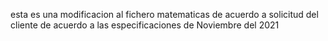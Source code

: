esta es una modificacion al fichero matematicas de acuerdo a solicitud del cliente de acuerdo a las especificaciones de Noviembre del 2021
